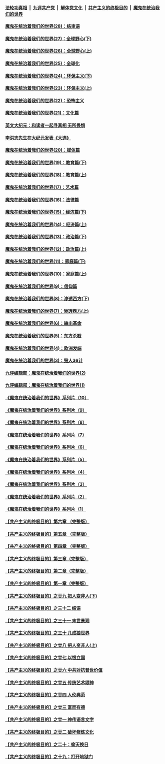 ####  [法轮功真相](../../../../basic/blob/master/README.md?t=03281231) &nbsp;|&nbsp; [九评共产党](../../../../9ping.md/blob/master/README.md?t=03281231) &nbsp;|&nbsp; [解体党文化](../../../../jtdwh.md/blob/master/README.md?t=03281231)  &nbsp;|&nbsp; [共产主义的终极目的](../../../../gczydzjmd.md/blob/master/README.md?t=03281231) &nbsp;|&nbsp; [魔鬼在统治我们的世界](../../../../mgztzwmdsj.md/blob/master/README.md?t=03281231) 

#### [魔鬼在统治着我们的世界(28)：结束语](../pages/nsc422/n10936246.md?t=03281231) 

#### [魔鬼在统治着我们的世界(27)：全球野心(下)](../pages/nsc422/n10928319.md?t=03281231) 

#### [魔鬼在统治着我们的世界(26)：全球野心(上)](../pages/nsc422/n10900318.md?t=03281231) 

#### [魔鬼在统治着我们的世界(25)：全球化](../pages/nsc422/n10788205.md?t=03281231) 

#### [魔鬼在统治着我们的世界(24)：环保主义(下)](../pages/nsc422/n10695307.md?t=03281231) 

#### [魔鬼在统治着我们的世界(23)：环保主义(上)](../pages/nsc422/n10688613.md?t=03281231) 

#### [魔鬼在统治着我们的世界(22)：恐怖主义](../pages/nsc422/n10614727.md?t=03281231) 

#### [魔鬼在统治着我们的世界(21)：文化篇](../pages/nsc422/n10597706.md?t=03281231) 

#### [英文大纪元：和读者一起寻真相 无所畏惧](../pages/nsc422/n12542027.md?t=03281231) 

#### [李洪志先生在大纪元发表《大选》](../pages/nsc422/n12534746.md?t=03281231) 

#### [魔鬼在统治着我们的世界(20)：媒体篇](../pages/nsc422/n10586579.md?t=03281231) 

#### [魔鬼在统治着我们的世界(19)：教育篇(下)](../pages/nsc422/n10564808.md?t=03281231) 

#### [魔鬼在统治着我们的世界(18)：教育篇(上)](../pages/nsc422/n10526970.md?t=03281231) 

#### [魔鬼在统治着我们的世界(17)：艺术篇](../pages/nsc422/n10499093.md?t=03281231) 

#### [魔鬼在统治着我们的世界(16)：法律篇](../pages/nsc422/n10485969.md?t=03281231) 

#### [魔鬼在统治着我们的世界(15)：经济篇(下)](../pages/nsc422/n10469975.md?t=03281231) 

#### [魔鬼在统治着我们的世界(14)：经济篇(上)](../pages/nsc422/n10457370.md?t=03281231) 

#### [魔鬼在统治着我们的世界(13)：政治篇(下)](../pages/nsc422/n10448270.md?t=03281231) 

#### [魔鬼在统治着我们的世界(12)：政治篇(上)](../pages/nsc422/n10444576.md?t=03281231) 

#### [魔鬼在统治着我们的世界(11)：家庭篇(下)](../pages/nsc422/n10440961.md?t=03281231) 

#### [魔鬼在统治着我们的世界(10)：家庭篇(上)](../pages/nsc422/n10435448.md?t=03281231) 

#### [魔鬼在统治着我们的世界(9)：信仰篇](../pages/nsc422/n10432159.md?t=03281231) 

#### [魔鬼在统治着我们的世界(8)：渗透西方(下)](../pages/nsc422/n10429603.md?t=03281231) 

#### [魔鬼在统治着我们的世界(7)：渗透西方(上)](../pages/nsc422/n10426013.md?t=03281231) 

#### [魔鬼在统治着我们的世界(6)：输出革命](../pages/nsc422/n10421536.md?t=03281231) 

#### [魔鬼在统治着我们的世界(5)：东方杀戮](../pages/nsc422/n10417707.md?t=03281231) 

#### [魔鬼在统治着我们的世界(4)：欧洲发端](../pages/nsc422/n10414890.md?t=03281231) 

#### [魔鬼在统治着我们的世界(3)：毁人36计](../pages/nsc422/n10411583.md?t=03281231) 

#### [九评编辑部：魔鬼在统治着我们的世界(2)](../pages/nsc422/n10410036.md?t=03281231) 

#### [九评编辑部：魔鬼在统治着我们的世界(1)](../pages/nsc422/n10406825.md?t=03281231) 

#### [《魔鬼在统治着我们的世界》系列片（10）](../pages/nsc422/n12292670.md?t=03281231) 

#### [《魔鬼在统治着我们的世界》系列片（9）](../pages/nsc422/n12290859.md?t=03281231) 

#### [《魔鬼在统治着我们的世界》系列片（8）](../pages/nsc422/n12287445.md?t=03281231) 

#### [《魔鬼在统治着我们的世界》系列片（7）](../pages/nsc422/n12283425.md?t=03281231) 

#### [《魔鬼在统治着我们的世界》系列片（6）](../pages/nsc422/n12282314.md?t=03281231) 

#### [《魔鬼在统治着我们的世界》系列片（5）](../pages/nsc422/n12281419.md?t=03281231) 

#### [《魔鬼在统治着我们的世界》系列片（4）](../pages/nsc422/n12274024.md?t=03281231) 

#### [《魔鬼在统治着我们的世界》系列片（3）](../pages/nsc422/n12271322.md?t=03281231) 

#### [《魔鬼在统治着我们的世界》系列片（2）](../pages/nsc422/n12269049.md?t=03281231) 

#### [《魔鬼在统治着我们的世界》系列片（1）](../pages/nsc422/n12267575.md?t=03281231) 

#### [【共产主义的终极目的】第六章 （完整版）](../pages/nsc422/n11428913.md?t=03281231) 

#### [【共产主义的终极目的】第五章 （完整版）](../pages/nsc422/n11428912.md?t=03281231) 

#### [【共产主义的终极目的】第四章 （完整版）](../pages/nsc422/n11428907.md?t=03281231) 

#### [【共产主义的终极目的】第三章（完整版）](../pages/nsc422/n11428848.md?t=03281231) 

#### [【共产主义的终极目的】第二章（完整版）](../pages/nsc422/n11428831.md?t=03281231) 

#### [【共产主义的终极目的】第一章（完整版）](../pages/nsc422/n11417651.md?t=03281231) 

#### [【共产主义的终极目的】之廿九 把人变非人(下)](../pages/nsc422/n11344140.md?t=03281231) 

#### [【共产主义的终极目的】之三十二 结语](../pages/nsc422/n11360535.md?t=03281231) 

#### [【共产主义的终极目的】之三十一 末世景观](../pages/nsc422/n11351129.md?t=03281231) 

#### [【共产主义的终极目的】之三十 几成狼世界](../pages/nsc422/n11348280.md?t=03281231) 

#### [【共产主义的终极目的】之廿八 把人变非人(上)](../pages/nsc422/n11340492.md?t=03281231) 

#### [【共产主义的终极目的】之廿七 以恨立国](../pages/nsc422/n11336944.md?t=03281231) 

#### [【共产主义的终极目的】之廿六 中共对抗普世价值](../pages/nsc422/n11324785.md?t=03281231) 

#### [【共产主义的终极目的】之廿五 传统艺术颂神](../pages/nsc422/n11296396.md?t=03281231) 

#### [【共产主义的终极目的】之廿四 人伦典范](../pages/nsc422/n11296397.md?t=03281231) 

#### [【共产主义的终极目的】之廿三 富而有德](../pages/nsc422/n11283598.md?t=03281231) 

#### [【共产主义的终极目的】之廿一 神传语言文字](../pages/nsc422/n11263265.md?t=03281231) 

#### [【共产主义的终极目的】之廿二 破坏修炼文化](../pages/nsc422/n11245728.md?t=03281231) 

#### [【共产主义的终极目的】之二十：偷天换日](../pages/nsc422/n11238846.md?t=03281231) 

#### [【共产主义的终极目的】之十九：打开地狱门](../pages/nsc422/n11206376.md?t=03281231) 

